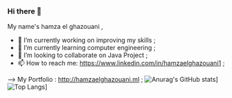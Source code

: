 ### Hi there 👋

My name's hamza el ghazouani ,

- 🔭 I’m currently working on improving my skills ;
- 🌱 I’m currently learning computer engineering ;
- 👯 I’m looking to collaborate on Java Project ;
- 📫 How to reach me: https://www.linkedin.com/in/hamzaelghazouani1 ;

--> My Portfolio : http://hamzaelghazouani.ml ;
![Anurag's GitHub stats](https://github-readme-stats.vercel.app/api?username=Hamzaelghazouani1)]
![Top Langs](https://github-readme-stats.vercel.app/api/top-langs/?username=Hamzaelghazouani1&layout=compact)]

